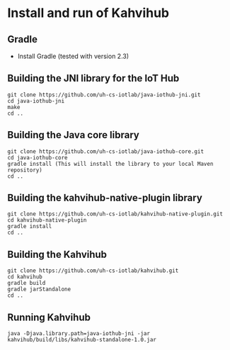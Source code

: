 # Install and run of Kahvihub

Gradle
-------
+ Install Gradle (tested with version 2.3)
 
Building the JNI library for the IoT Hub
----------------------------------------
```
git clone https://github.com/uh-cs-iotlab/java-iothub-jni.git
cd java-iothub-jni
make
cd ..
```

Building the Java core library
------------------------------
```
git clone https://github.com/uh-cs-iotlab/java-iothub-core.git
cd java-iothub-core
gradle install (This will install the library to your local Maven repository)
cd ..
```

Building the kahvihub-native-plugin library
---------------------
```
git clone https://github.com/uh-cs-iotlab/kahvihub-native-plugin.git
cd kahvihub-native-plugin
gradle install
cd ..
```


Building the Kahvihub
---------------------
```
git clone https://github.com/uh-cs-iotlab/kahvihub.git
cd kahvihub
gradle build
gradle jarStandalone
cd ..
```

Running Kahvihub
---------------------
```
java -Djava.library.path=java-iothub-jni -jar kahvihub/build/libs/kahvihub-standalone-1.0.jar
```

